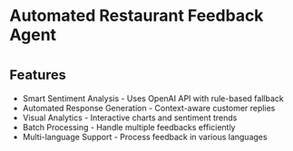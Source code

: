 # Automated Restaurant Feedback Agent
# <small>Features</small>

* Smart Sentiment Analysis - Uses OpenAI API with rule-based fallback
* Automated Response Generation - Context-aware customer replies
* Visual Analytics - Interactive charts and sentiment trends
* Batch Processing - Handle multiple feedbacks efficiently
* Multi-language Support - Process feedback in various languages
